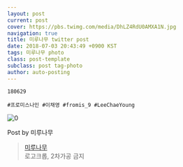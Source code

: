 ```yaml
---
layout: post
current: post
cover: https://pbs.twimg.com/media/DhLZ4RdU0AMXA1N.jpg
navigation: true
title: 미루나무 twitter post
date: 2018-07-03 20:43:49 +0900 KST
tags: 미루나무 photo
class: post-template
subclass: post tag-photo
author: auto-posting
---
```


```  
180629   
  
#프로미스나인 #이채영 #fromis_9 #LeeChaeYoung  

```

![0](https://pbs.twimg.com/media/DhLZ4RdU0AMXA1N.jpg)


Post by 미루나무

> [미루나무](https://twitter.com/000514net)  
  로고크롭, 2차가공 금지
